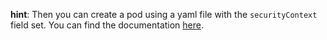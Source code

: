 **hint**: Then you can create a pod using a yaml file with the `securityContext` field set.
You can find the documentation [here](https://kubernetes.io/docs/tasks/configure-pod-container/security-context/).
